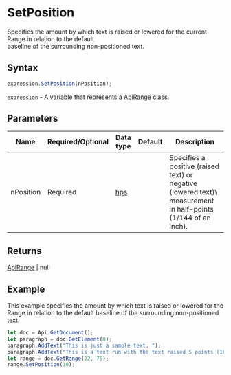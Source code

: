 # SetPosition

Specifies the amount by which text is raised or lowered for the current Range in relation to the default\
baseline of the surrounding non-positioned text.

## Syntax

```javascript
expression.SetPosition(nPosition);
```

`expression` - A variable that represents a [ApiRange](../ApiRange.md) class.

## Parameters

| **Name** | **Required/Optional** | **Data type** | **Default** | **Description** |
| ------------- | ------------- | ------------- | ------------- | ------------- |
| nPosition | Required | [hps](../../Enumeration/hps.md) |  | Specifies a positive (raised text) or negative (lowered text)\ measurement in half-points (1/144 of an inch). |

## Returns

[ApiRange](../../ApiRange/ApiRange.md) \| null

## Example

This example specifies the amount by which text is raised or lowered for the Range in relation to the default baseline of the surrounding non-positioned text.

```javascript editor-
let doc = Api.GetDocument();
let paragraph = doc.GetElement(0);
paragraph.AddText("This is just a sample text. ");
paragraph.AddText("This is a text run with the text raised 5 points (10 half-points).");
let range = doc.GetRange(22, 75);
range.SetPosition(10);
```
